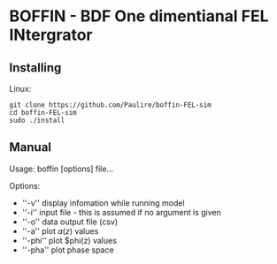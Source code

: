 # BOFFIN - BDF One dimentianal FEL INtergrator

## Installing
Linux:

```
git clone https://github.com/Paulire/boffin-FEL-sim
cd boffin-FEL-sim
sudo ./install
```

## Manual
 Usage: boffin [options] file...

 Options:
 * ''-v''	 display infomation while running model
 * ''-i''	 input file - this is assumed if no argument is given
 * ''-o''	 data output file (csv)
 * ''-a''  plot $a(z)$ values
 * ''-phi'' plot $phi(z) values
 * ''-pha'' plot phase space
